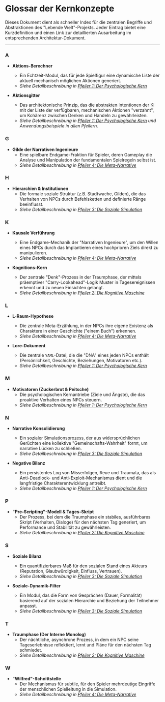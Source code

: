 # Glossar der Kernkonzepte

Dieses Dokument dient als schneller Index für die zentralen Begriffe und Abstraktionen des "Lebende Welt"-Projekts. Jeder Eintrag bietet eine Kurzdefinition und einen Link zur detaillierten Ausarbeitung im entsprechenden Architektur-Dokument.

---

### A

* **Aktions-Berechner**
    * Ein Echtzeit-Modul, das für jede Spielfigur eine dynamische Liste der aktuell mechanisch möglichen Aktionen generiert.
    * *Siehe Detailbeschreibung in [Pfeiler 1: Der Psychologische Kern](./01_NPC_Psyche.md)*

* **Aktionsgitter**
    * Das architektonische Prinzip, das die abstrakten Intentionen der KI mit der Liste der verfügbaren, mechanischen Aktionen "verzahnt", um Kohärenz zwischen Denken und Handeln zu gewährleisten.
    * *Siehe Detailbeschreibung in [Pfeiler 1: Der Psychologische Kern](./01_NPC_Psyche.md) und Anwendungsbeispiele in allen Pfeilern.*

### G

* **Gilde der Narrativen Ingenieure**
    * Eine spielbare Endgame-Fraktion für Spieler, deren Gameplay die Analyse und Manipulation der fundamentalen Spielregeln selbst ist.
    * *Siehe Detailbeschreibung in [Pfeiler 4: Die Meta-Narrative](./04_Meta_Narrative.md)*

### H

* **Hierarchien & Institutionen**
    * Die formale soziale Struktur (z.B. Stadtwache, Gilden), die das Verhalten von NPCs durch Befehlsketten und definierte Ränge beeinflusst.
    * *Siehe Detailbeschreibung in [Pfeiler 3: Die Soziale Simulation](./03_Soziale_Dynamik.md)*

### K

* **Kausale Verführung**
    * Eine Endgame-Mechanik der "Narrativen Ingenieure", um den Willen eines NPCs durch das Implantieren eines hochprioren Ziels direkt zu manipulieren.
    * *Siehe Detailbeschreibung in [Pfeiler 4: Die Meta-Narrative](./04_Meta_Narrative.md)*

* **Kognitions-Kern**
    * Der zentrale "Denk"-Prozess in der Traumphase, der mittels präemptiver "Carry-Lookahead"-Logik Muster in Tagesereignissen erkennt und zu neuen Einsichten gelangt.
    * *Siehe Detailbeschreibung in [Pfeiler 2: Die Kognitive Maschine](./02_Simulationszyklus.md)*

### L

* **L-Raum-Hypothese**
    * Die zentrale Meta-Erzählung, in der NPCs ihre eigene Existenz als Charaktere in einer Geschichte ("einem Buch") erkennen.
    * *Siehe Detailbeschreibung in [Pfeiler 4: Die Meta-Narrative](./04_Meta_Narrative.md)*

* **Lore-Dokument**
    * Die zentrale `YAML`-Datei, die die "DNA" eines jeden NPCs enthält (Persönlichkeit, Geschichte, Beziehungen, Motivatoren etc.).
    * *Siehe Detailbeschreibung in [Pfeiler 1: Der Psychologische Kern](./01_NPC_Psyche.md)*

### M

* **Motivatoren (Zuckerbrot & Peitsche)**
    * Die psychologischen Kernantriebe (Ziele und Ängste), die das proaktive Verhalten eines NPCs steuern.
    * *Siehe Detailbeschreibung in [Pfeiler 1: Der Psychologische Kern](./01_NPC_Psyche.md)*

### N

* **Narrative Konsolidierung**
    * Ein sozialer Simulationsprozess, der aus widersprüchlichen Gerüchten eine kollektive "Gemeinschafts-Wahrheit" formt, um narrative Lücken zu schließen.
    * *Siehe Detailbeschreibung in [Pfeiler 3: Die Soziale Simulation](./03_Soziale_Dynamik.md)*

* **Negative Bilanz**
    * Ein persistentes Log von Misserfolgen, Reue und Traumata, das als Anti-Deadlock- und Anti-Exploit-Mechanismus dient und die langfristige Charakterentwicklung antreibt.
    * *Siehe Detailbeschreibung in [Pfeiler 1: Der Psychologische Kern](./01_NPC_Psyche.md)*

### P

* **"Pre-Scripting"-Modell & Tages-Skript**
    * Der Prozess, bei dem die Traumphase ein stabiles, ausführbares Skript (Verhalten, Dialoge) für den nächsten Tag generiert, um Performance und Stabilität zu gewährleisten.
    * *Siehe Detailbeschreibung in [Pfeiler 2: Die Kognitive Maschine](./02_Simulationszyklus.md)*

### S

* **Soziale Bilanz**
    * Ein quantifizierbares Maß für den sozialen Stand eines Akteurs (Reputation, Glaubwürdigkeit, Einfluss, Vertrauen).
    * *Siehe Detailbeschreibung in [Pfeiler 3: Die Soziale Simulation](./03_Soziale_Dynamik.md)*

* **Soziale-Dynamik-Filter**
    * Ein Modul, das die Form von Gesprächen (Dauer, Formalität) basierend auf der sozialen Hierarchie und Beziehung der Teilnehmer anpasst.
    * *Siehe Detailbeschreibung in [Pfeiler 3: Die Soziale Simulation](./03_Soziale_Dynamik.md)*

### T

* **Traumphase (Der Interne Monolog)**
    * Der nächtliche, asynchrone Prozess, in dem ein NPC seine Tageserlebnisse reflektiert, lernt und Pläne für den nächsten Tag schmiedet.
    * *Siehe Detailbeschreibung in [Pfeiler 2: Die Kognitive Maschine](./02_Simulationszyklus.md)*

### W

* **"Wilfred"-Schnittstelle**
    * Der Mechanismus für subtile, für den Spieler mehrdeutige Eingriffe der menschlichen Spielleitung in die Simulation.
    * *Siehe Detailbeschreibung in [Pfeiler 4: Die Meta-Narrative](./04_Meta_Narrative.md)*
